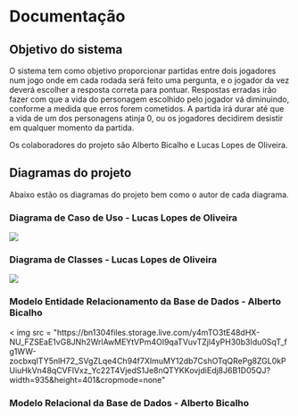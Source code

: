# Documentação
<h2>Objetivo do sistema</h2>

O sistema tem como objetivo proporcionar partidas entre dois jogadores num jogo onde em cada rodada será feito uma pergunta, e o jogador da vez deverá escolher a resposta correta para pontuar. Respostas erradas irão fazer com que a vida do personagem escolhido pelo jogador vá diminuindo, conforme a medida que erros forem cometidos. A partida irá durar até que a vida de um dos personagens atinja 0, ou os jogadores decidirem desistir em qualquer momento da partida.

Os colaboradores do projeto são Alberto Bicalho e Lucas Lopes de Oliveira.

<h2>Diagramas do projeto</h2>
Abaixo estão os diagramas do projeto bem como o autor de cada diagrama.

<h3>Diagrama de Caso de Uso - Lucas Lopes de Oliveira</h3>
<img src="https://bn1304files.storage.live.com/y4mKa8CxCYySuXkvAH-_YAsGH_P-dn-ObunddHVjC8k-ZICrT4FjMqw6h36UbCHKS9JiR06xV5ZYrGqWEKYxWwNKn14DHJ2HBc07cYykmwPjJ8lc7dac02Rl0VoaG9D6qSMdO0t45U_oTPkQaL1SPU4yfp3xGfT_pDLWRCIJV5MT6CaGloDUNo8Zd9u5a7xhkVa?width=2925&height=2213&cropmode=none">

<h3>Diagrama de Classes - Lucas Lopes de Oliveira</h3>
<img src="https://bn1304files.storage.live.com/y4mdtHY8FKwEfjEkKQfQqVxTnxtP9jFuJUk5SXFoPoYqM0dEntsXbZkxMgyIooruDvdcxa1Iapi3CHqxbelrt7mIPtam4CHrEafFn4X9QaujfJcx-9bDFIxdV6BRADY2e13bVrwa_xUqPA81XqGHKvESXiikz98XFQWirpjUNQMPghYXQ6FFrwh5LZkyXaOh7fb?width=2784&height=2520&cropmode=none">

<h3>Modelo Entidade Relacionamento da Base de Dados - Alberto Bicalho</h3 >
<  img src  = "https://bn1304files.storage.live.com/y4mTO3tE48dHX-NU_FZSEaE1vG8JNh2WrlAwMEYtVPm4OI9qaTVuvTZjl4yPH30b3Idu0SqT_fg1WW-zocbxqITY5nlH72_SVgZLqe4Ch94f7XImuMY12db7CshOTqQRePg8ZGL0kPUiuHkVn48qCVFlVxz_Yc22T4VjedS1Je8nQTYKKovjdiEdj8J6B1D05QJ?width=935&height=401&cropmode=none"

<h3>Modelo Relacional da Base de Dados - Alberto Bicalho</h3>
<img src="">
